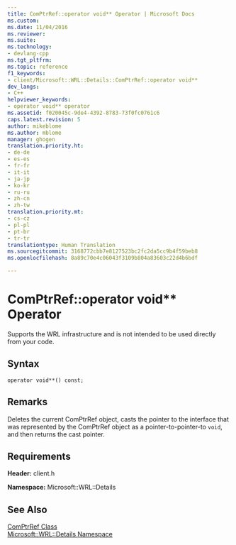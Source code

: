 ```yaml
---
title: ComPtrRef::operator void** Operator | Microsoft Docs
ms.custom: 
ms.date: 11/04/2016
ms.reviewer: 
ms.suite: 
ms.technology:
- devlang-cpp
ms.tgt_pltfrm: 
ms.topic: reference
f1_keywords:
- client/Microsoft::WRL::Details::ComPtrRef::operator void**
dev_langs:
- C++
helpviewer_keywords:
- operator void** operator
ms.assetid: f020045c-9de4-4392-8783-73f0fc0761c6
caps.latest.revision: 5
author: mikeblome
ms.author: mblome
manager: ghogen
translation.priority.ht:
- de-de
- es-es
- fr-fr
- it-it
- ja-jp
- ko-kr
- ru-ru
- zh-cn
- zh-tw
translation.priority.mt:
- cs-cz
- pl-pl
- pt-br
- tr-tr
translationtype: Human Translation
ms.sourcegitcommit: 3168772cbb7e8127523bc2fc2da5cc9b4f59beb8
ms.openlocfilehash: 8a89c70e4c06043f3109b804a83603c22d4b6bdf

---
```

# ComPtrRef::operator void** Operator
Supports the WRL infrastructure and is not intended to be used directly from your code.  
  
## Syntax  
  
```  
operator void**() const;  
```  
  
## Remarks  
 Deletes the current ComPtrRef object, casts the pointer to the interface that was represented by the ComPtrRef object as a pointer-to-pointer-to `void`, and then returns the cast pointer.  
  
## Requirements  
 **Header:** client.h  
  
 **Namespace:** Microsoft::WRL::Details  
  
## See Also  
 [ComPtrRef Class](../windows/comptrref-class.md)   
 [Microsoft::WRL::Details Namespace](../windows/microsoft-wrl-details-namespace.md)


<!--HONumber=Jan17_HO1-->


